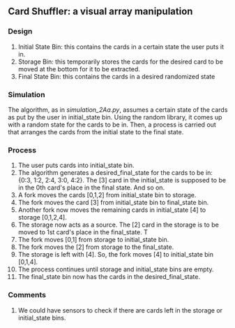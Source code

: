 ## Card Shuffler: a visual array manipulation

### Design
1. Initial State Bin: this contains the cards in a certain state the user puts it in. 
2. Storage Bin: this temporarily stores the cards for the desired card to be moved at the bottom for it to be extracted.
3. Final State Bin: this contains the cards in a desired randomized state

### Simulation
The algorithm, as in *simulation_2Aa.py*, assumes a certain state of the cards as put by the user in initial_state bin. Using the random library, it comes up with a random state for the cards to be in. Then, a process is carried out that arranges the cards from the initial state to the final state.

### Process
1. The user puts cards into initial_state bin.
2. The algorithm generates a desired_final_state for the cards to be in: {0:3, 1:2, 2:4, 3:0, 4:2}. The [3] card in the initial_state is supposed to be in the 0th card's place in the final state. And so on.
3. A fork moves the cards [0,1,2] from initial_state bin to storage.
4. The fork moves the card [3] from initial_state bin to final_state bin.
5. Another fork now moves the remaining cards in initial_state [4] to storage [0,1,2,4].
6. The storage now acts as a source. The [2] card in the storage is to be moved to 1st card's place in the final_state. T
7. The fork moves [0,1] from storage to initial_state bin.
8. The fork moves the [2] from storage to the final_state.
9. The storage is left with [4]. So, the fork moves [4] to initial_state bin [0,1,4].
10. The process continues until storage and initial_state bins are empty.
11. The final_state bin now has the cards in the desired_final_state. 

### Comments
1. We could have sensors to check if there are cards left in the storage or initial_state bins.
